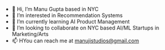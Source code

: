 - 👋 Hi, I’m Manu Gupta based in NYC
- 👀 I’m interested in Recommendation Systems 
- 🌱 I’m currently learning AI Product Management
- 💞️ I’m looking to collaborate on NYC based AI/ML Startups in Marketing/Arts
- 📫 HYou can reach me at manujistudios@gmail.com

<!---
mg-nyc/mg-nyc is a ✨ special ✨ repository because its `README.md` (this file) appears on your GitHub profile.
You can click the Preview link to take a look at your changes.
--->
